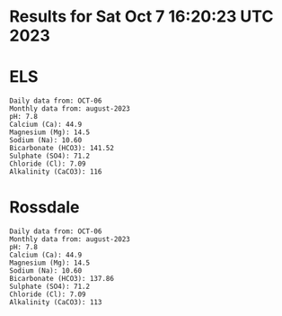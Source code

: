 # Results for Sat Oct  7 16:20:23 UTC 2023
# ELS
```
Daily data from: OCT-06
Monthly data from: august-2023
pH: 7.8
Calcium (Ca): 44.9
Magnesium (Mg): 14.5
Sodium (Na): 10.60
Bicarbonate (HCO3): 141.52
Sulphate (SO4): 71.2
Chloride (Cl): 7.09
Alkalinity (CaCO3): 116
```
# Rossdale
```
Daily data from: OCT-06
Monthly data from: august-2023
pH: 7.8
Calcium (Ca): 44.9
Magnesium (Mg): 14.5
Sodium (Na): 10.60
Bicarbonate (HCO3): 137.86
Sulphate (SO4): 71.2
Chloride (Cl): 7.09
Alkalinity (CaCO3): 113
```
